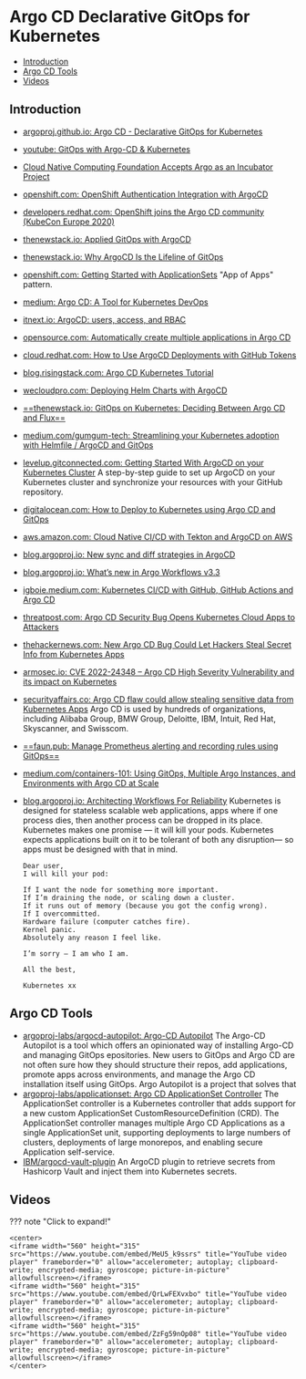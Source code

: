 # Argo CD Declarative GitOps for Kubernetes
- [Introduction](#introduction)
- [Argo CD Tools](#argo-cd-tools)
- [Videos](#videos)
## Introduction
- [argoproj.github.io: Argo CD - Declarative GitOps for Kubernetes](https://argoproj.github.io/argo-cd/) 
- [youtube: GitOps with Argo-CD & Kubernetes](https://www.youtube.com/watch?v=QrLwFEXvxbo&ab_channel=HoussemDellai)
- [Cloud Native Computing Foundation Accepts Argo as an Incubator Project](https://www.intuit.com/blog/technology/loud-native-computing-foundation-accepts-argo-as-an-incubator-project/)
- [openshift.com: OpenShift Authentication Integration with ArgoCD](https://www.openshift.com/blog/openshift-authentication-integration-with-argocd)
- [developers.redhat.com: OpenShift joins the Argo CD community (KubeCon Europe 2020)](https://developers.redhat.com/blog/2020/08/17/penshift-joins-the-argo-cd-community-kubecon-europe-2020/)
- [thenewstack.io: Applied GitOps with ArgoCD](https://thenewstack.io/applied-gitops-with-argocd/)
- [thenewstack.io: Why ArgoCD Is the Lifeline of GitOps](https://thenewstack.io/why-argo-cd-is-the-lifeline-of-gitops/)
- [openshift.com: Getting Started with ApplicationSets](https://www.openshift.com/blog/getting-started-with-applicationsets) "App of Apps" pattern.
- [medium: Argo CD: A Tool for Kubernetes DevOps](https://medium.com/geekculture/argo-cd-a-tool-for-kubernetes-devops-c46f2881edfe)
- [itnext.io: ArgoCD: users, access, and RBAC](https://itnext.io/argocd-users-access-and-rbac-ddf9f8b51bad)
- [opensource.com: Automatically create multiple applications in Argo CD](https://opensource.com/article/21/7/automating-argo-cd)
- [cloud.redhat.com: How to Use ArgoCD Deployments with GitHub Tokens](https://cloud.redhat.com/blog/how-to-use-argocd-deployments-with-github-tokens)
- [blog.risingstack.com: Argo CD Kubernetes Tutorial](https://blog.risingstack.com/argo-cd-kubernetes-tutorial/)
- [wecloudpro.com: Deploying Helm Charts with ArgoCD](https://www.wecloudpro.com/2021/11/28/Argocd-helm.html)
- [==thenewstack.io: GitOps on Kubernetes: Deciding Between Argo CD and Flux==](https://thenewstack.io/gitops-on-kubernetes-deciding-between-argo-cd-and-flux)
- [medium.com/gumgum-tech: Streamlining your Kubernetes adoption with Helmfile / ArgoCD and GitOps](https://medium.com/gumgum-tech/streamlining-your-kubernetes-adoption-with-helmfile-argocd-and-gitops-211937e21e29)
- [levelup.gitconnected.com: Getting Started With ArgoCD on your Kubernetes Cluster](https://levelup.gitconnected.com/getting-started-with-argocd-on-your-kubernetes-cluster-552ca5d8cf41) A step-by-step guide to set up ArgoCD on your Kubernetes cluster and synchronize your resources with your GitHub repository.
- [digitalocean.com: How to Deploy to Kubernetes using Argo CD and GitOps](https://www.digitalocean.com/community/tutorials/how-to-deploy-to-kubernetes-using-argo-cd-and-gitops)
- [aws.amazon.com: Cloud Native CI/CD with Tekton and ArgoCD on AWS](https://aws.amazon.com/blogs/containers/cloud-native-ci-cd-with-tekton-and-argocd-on-aws/)
- [blog.argoproj.io: New sync and diff strategies in ArgoCD](https://blog.argoproj.io/new-sync-and-diff-strategies-in-argocd-44195d3f8b8c)
- [blog.argoproj.io: What’s new in Argo Workflows v3.3](https://blog.argoproj.io/whats-new-in-argo-workflows-v3-3-dd051d2f1c7)
- [igboie.medium.com: Kubernetes CI/CD with GitHub, GitHub Actions and Argo CD](https://igboie.medium.com/kubernetes-ci-cd-with-github-github-actions-and-argo-cd-36b88b6bda64)
- [threatpost.com: Argo CD Security Bug Opens Kubernetes Cloud Apps to Attackers](https://threatpost.com/argo-cd-security-bug-kubernetes-cloud-apps/178239/)
- [thehackernews.com: New Argo CD Bug Could Let Hackers Steal Secret Info from Kubernetes Apps](https://thehackernews.com/2022/02/new-argo-cd-bug-could-let-hackers-steal.html)
- [armosec.io: CVE 2022-24348 – Argo CD High Severity Vulnerability and its impact on Kubernetes](https://www.armosec.io/blog/cve-2022-24348-argo-kubernetes/)
- [securityaffairs.co: Argo CD flaw could allow stealing sensitive data from Kubernetes Apps](https://securityaffairs.co/wordpress/127708/hacking/kubernetes-argo-cd-flaw.html) Argo CD is used by hundreds of organizations, including Alibaba Group, BMW Group, Deloitte, IBM, Intuit, Red Hat, Skyscanner, and Swisscom.
- [==faun.pub: Manage Prometheus alerting and recording rules using GitOps==](https://faun.pub/manage-prometheus-alerting-and-recording-rules-using-gitops-6c19bd1fd50)
- [medium.com/containers-101: Using GitOps, Multiple Argo Instances, and Environments with Argo CD at Scale](https://medium.com/containers-101/using-gitops-multiple-argo-instances-and-environments-with-argo-cd-at-scale-e6b19c86be36)
- [blog.argoproj.io: Architecting Workflows For Reliability](https://blog.argoproj.io/architecting-workflows-for-reliability-d33bd720c6cc) Kubernetes is designed for stateless scalable web applications, apps where if one process dies, then another process can be dropped in its place. Kubernetes makes one promise — it will kill your pods. Kubernetes expects applications built on it to be tolerant of both any disruption— so apps must be designed with that in mind. 
    
    ```
    Dear user,
    I will kill your pod:

    If I want the node for something more important.
    If I’m draining the node, or scaling down a cluster.
    If it runs out of memory (because you got the config wrong).
    If I overcommitted.
    Hardware failure (computer catches fire).
    Kernel panic.
    Absolutely any reason I feel like.

    I’m sorry — I am who I am.
   
    All the best,
        
    Kubernetes xx
    ```

## Argo CD Tools
- [argoproj-labs/argocd-autopilot: Argo-CD Autopilot](https://github.com/argoproj-labs/argocd-autopilot)  The Argo-CD Autopilot is a tool which offers an opinionated way of installing Argo-CD and managing GitOps epositories. New users to GitOps and Argo CD are not often sure how they should structure their repos, add applications, promote apps across environments, and manage the Argo CD installation itself using GitOps. Argo Autopilot is a project that solves that
- [argoproj-labs/applicationset: Argo CD ApplicationSet Controller](https://github.com/argoproj-labs/applicationset) The ApplicationSet controller is a Kubernetes controller that adds support for a new custom ApplicationSet CustomResourceDefinition (CRD). The ApplicationSet controller manages multiple Argo CD Applications as a single ApplicationSet unit, supporting deployments to large numbers of clusters, deployments of large monorepos, and enabling secure Application self-service. 
- [IBM/argocd-vault-plugin](https://github.com/IBM/argocd-vault-plugin) An ArgoCD plugin to retrieve secrets from Hashicorp Vault and inject them into Kubernetes secrets.

## Videos
??? note "Click to expand!"

    <center>
    <iframe width="560" height="315" src="https://www.youtube.com/embed/MeU5_k9ssrs" title="YouTube video player" frameborder="0" allow="accelerometer; autoplay; clipboard-write; encrypted-media; gyroscope; picture-in-picture" allowfullscreen></iframe>
    <iframe width="560" height="315" src="https://www.youtube.com/embed/QrLwFEXvxbo" title="YouTube video player" frameborder="0" allow="accelerometer; autoplay; clipboard-write; encrypted-media; gyroscope; picture-in-picture" allowfullscreen></iframe>
    <iframe width="560" height="315" src="https://www.youtube.com/embed/ZzFg59nOp08" title="YouTube video player" frameborder="0" allow="accelerometer; autoplay; clipboard-write; encrypted-media; gyroscope; picture-in-picture" allowfullscreen></iframe>
    </center>